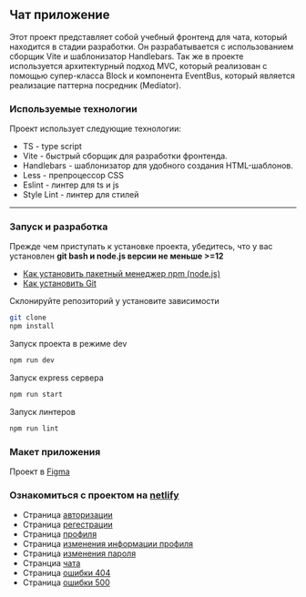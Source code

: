 ## Чат приложение
Этот проект представляет собой учебный фронтенд для чата, который находится в стадии разработки. 
Он разрабатывается с использованием сборщик Vite и шаблонизатор Handlebars. Так же в проекте 
используется архитектурный подход MVC, который реализован с помощью супер-класса Block и компонента EventBus,
который является реализацие паттерна посредник (Mediator).

### Используемые технологии
Проект использует следующие технологии:
- TS - type script
- Vite - быстрый сборщик для разработки фронтенда.
- Handlebars - шаблонизатор для удобного создания HTML-шаблонов.
- Less - препроцессор CSS
- Eslint - линтер для ts и js
- Style Lint - линтер для стилей

---
### Запуск и разработка
Прежде чем приступать к установке проекта, убедитесь, что у вас установлен **git bash и node.js версии не меньше >=12**
- [Как установить пакетный менеджер npm (node.js)](https://nodejs.org/ru/download/package-manager)
- [Как установить Git](https://git-scm.com/book/ru/v2/%D0%92%D0%B2%D0%B5%D0%B4%D0%B5%D0%BD%D0%B8%D0%B5-%D0%A3%D1%81%D1%82%D0%B0%D0%BD%D0%BE%D0%B2%D0%BA%D0%B0-Git)

Склонируйте репозиторий у установите зависимости
```bash
git clone
npm install
```
Запуск проекта в режиме dev
```bash
npm run dev
```
Запуск express сервера
```bash
npm run start
```
Запуск линтеров
```bash
npm run lint
```

### Макет приложения
Проект в [Figma](https://www.figma.com/file/NvuI2IpdFw0rjGiZroI8Pt/Chat_external_link-(Savva)?type=design&node-id=0%3A1&mode=design&t=3LNtaRPCE6bBLfd2-1)

### Ознакомиться с проектом на [netlify](https://653a6995f3066e000884ade6--animated-melomakarona-48f294.netlify.app/)
- Страница [авторизации](https://653a6995f3066e000884ade6--animated-melomakarona-48f294.netlify.app/login)
- Страница [регестрации](https://653a6995f3066e000884ade6--animated-melomakarona-48f294.netlify.app/signin)
- Страница [профиля](https://653a6995f3066e000884ade6--animated-melomakarona-48f294.netlify.app/profile)
- Страница [изменения информации профиля](https://653a6995f3066e000884ade6--animated-melomakarona-48f294.netlify.app/profile-edit-pass)
- Страница [изменения пароля](https://653a6995f3066e000884ade6--animated-melomakarona-48f294.netlify.app/profile-edit-info)
- Странциа [чата](https://653a6995f3066e000884ade6--animated-melomakarona-48f294.netlify.app/chat)
- Страница [ошибки 404](https://653a6995f3066e000884ade6--animated-melomakarona-48f294.netlify.app/error404)
- Страница [ошибки 500](https://653a6995f3066e000884ade6--animated-melomakarona-48f294.netlify.app/error500)